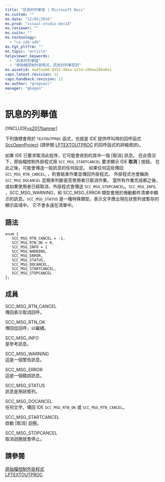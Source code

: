 ```yaml
---
title: "訊息的列舉值 | Microsoft Docs"
ms.custom: ""
ms.date: "12/05/2016"
ms.prod: "visual-studio-dev14"
ms.reviewer: ""
ms.suite: ""
ms.technology: 
  - "vs-ide-sdk"
ms.tgt_pltfrm: ""
ms.topic: "article"
helpviewer_keywords: 
  - "訊息的列舉值"
  - "原始檔控制外掛程式，訊息的列舉型別"
ms.assetid: 4a4faa0d-d352-40ea-a21d-c09ea286a8e1
caps.latest.revision: 12
caps.handback.revision: 12
ms.author: "gregvanl"
manager: "ghogen"
---
```

# 訊息的列舉值
[!INCLUDE[vs2017banner](../code-quality/includes/vs2017banner.md)]

下列旗標會用於 `TEXTOUTPROC` 函式，也就是 IDE 提供呼叫時的回呼函式 [SccOpenProject](../extensibility/sccopenproject-function.md) \(請參閱 [LPTEXTOUTPROC](../extensibility/lptextoutproc.md) 的回呼函式的詳細資訊\)。  
  
 如果 IDE 已要求取消此程序，它可能會收到的其中一個 \[取消\] 訊息。 在此情況下，原始檔控制外掛程式用 `SCC_MSG_STARTCANCEL` 要求顯示 IDE **取消** \] 按鈕。 在此之後，可能會傳送一般訊息的任何設定。 如果任何這些傳回 `SCC_MSG_RTN_CANCEL`, ，則會結束作業並傳回外掛程式。 外掛程式也會輪詢 `SCC_MSG_DOCANCEL` 定期來判斷是否使用者已取消作業。 當所有作業完成都之後，或如果使用者已經取消，外掛程式會傳送 `SCC_MSG_STOPCANCEL`。`SCC_MSG_INFO`, ，SCC\_MSG\_WARNING，和 SCC\_MSG\_ERROR 類型會用於捲動郵件清單中顯示的訊息。`SCC_MSG_STATUS` 是一種特殊類型，表示文字應出現在狀態列或暫存的顯示區域中。 它不會永遠在清單中。  
  
## 語法  
  
```  
enum {   
   SCC_MSG_RTN_CANCEL = -1,   
   SCC_MSG_RTN_OK = 0,   
   SCC_MSG_INFO = 1   
   SCC_MSG_WARNING,   
   SCC_MSG_ERROR,   
   SCC_MSG_STATUS,   
   SCC_MSG_DOCANCEL,   
   SCC_MSG_STARTCANCEL,   
   SCC_MSG_STOPCANCEL   
};  
```  
  
## 成員  
 SCC\_MSG\_RTN\_CANCEL  
 傳回表示取消回呼。  
  
 SCC\_MSG\_RTN\_OK  
 傳回從回呼，以繼續。  
  
 SCC\_MSG\_INFO  
 是參考訊息。  
  
 SCC\_MSG\_WARNING  
 這是一個警告訊息。  
  
 SCC\_MSG\_ERROR  
 這是一個錯誤訊息。  
  
 SCC\_MSG\_STATUS  
 訊息是用狀態列。  
  
 SCC\_MSG\_DOCANCEL  
 任何文字。傳回 IDE `SCC_MSG_RTN_OK` 或 `SCC_MSG_RTN_CANCEL`。  
  
 SCC\_MSG\_STARTCANCEL  
 啟動 \[取消\] 迴圈。  
  
 SCC\_MSG\_STOPCANCEL  
 取消迴圈就會停止。  
  
## 請參閱  
 [原始檔控制外掛程式](../extensibility/source-control-plug-ins.md)   
 [LPTEXTOUTPROC](../extensibility/lptextoutproc.md)